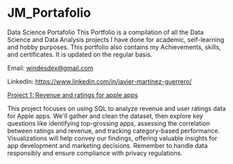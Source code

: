 # JM_Portafolio
Data Science Portafolio
This Portfolio is a compilation of all the Data Science and Data Analysis projects I have done for academic, self-learning and hobby purposes. This portfolio also contains my Achievements, skills, and certificates. It is updated on the regular basis.

Email: windesdex@gmail.com

LinkedIn: https://www.linkedin.com/in/javier-martinez-guerrero/


[Project 1: Revenue and ratings for apple apps]() 

This project focuses on using SQL to analyze revenue and user ratings data for Apple apps. We'll gather and clean the dataset, then explore key questions like identifying top-grossing apps, assessing the correlation between ratings and revenue, and tracking category-based performance. Visualizations will help convey our findings, offering valuable insights for app development and marketing decisions. Remember to handle data responsibly and ensure compliance with privacy regulations.
